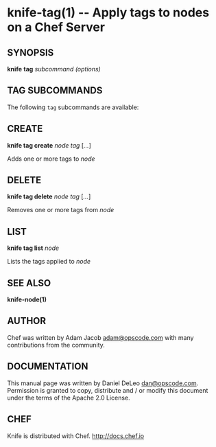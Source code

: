 knife-tag(1) -- Apply tags to nodes on a Chef Server
========================================

## SYNOPSIS

__knife__ __tag__ _subcommand_ _(options)_

## TAG SUBCOMMANDS
The following `tag` subcommands are available:

## CREATE
__knife tag create__ _node_ _tag_ [_..._]

Adds one or more tags to _node_

## DELETE
__knife tag delete__ _node_ _tag_ [_..._]

Removes one or more tags from _node_

## LIST
__knife tag list__ _node_

Lists the tags applied to _node_


## SEE ALSO
   __knife-node(1)__

## AUTHOR
   Chef was written by Adam Jacob <adam@opscode.com> with many contributions from the community.

## DOCUMENTATION
   This manual page was written by Daniel DeLeo <dan@opscode.com>.
   Permission is granted to copy, distribute and / or modify this document under the terms of the Apache 2.0 License.

## CHEF
   Knife is distributed with Chef. <http://docs.chef.io>

